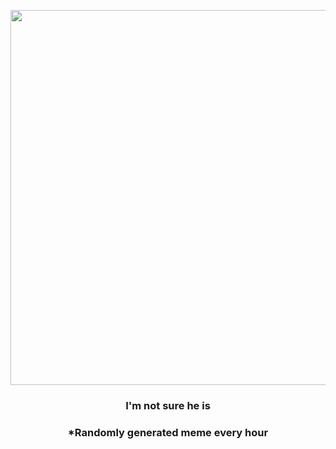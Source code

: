 <p align="center">
        <img src="https://i.redd.it/bo19sxy37z1a1.jpg" width="600" height="600">
        </p>
        <h3 align="center">I'm not sure he is</h3>
        <h3 align="center">*Randomly generated meme every hour</h3>
    
